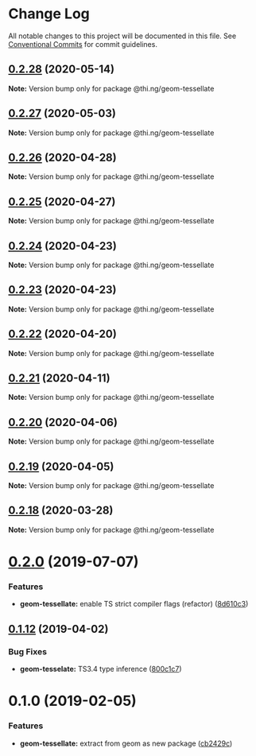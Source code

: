 # Change Log

All notable changes to this project will be documented in this file.
See [Conventional Commits](https://conventionalcommits.org) for commit guidelines.

## [0.2.28](https://github.com/thi-ng/umbrella/compare/@thi.ng/geom-tessellate@0.2.27...@thi.ng/geom-tessellate@0.2.28) (2020-05-14)

**Note:** Version bump only for package @thi.ng/geom-tessellate





## [0.2.27](https://github.com/thi-ng/umbrella/compare/@thi.ng/geom-tessellate@0.2.26...@thi.ng/geom-tessellate@0.2.27) (2020-05-03)

**Note:** Version bump only for package @thi.ng/geom-tessellate





## [0.2.26](https://github.com/thi-ng/umbrella/compare/@thi.ng/geom-tessellate@0.2.25...@thi.ng/geom-tessellate@0.2.26) (2020-04-28)

**Note:** Version bump only for package @thi.ng/geom-tessellate





## [0.2.25](https://github.com/thi-ng/umbrella/compare/@thi.ng/geom-tessellate@0.2.24...@thi.ng/geom-tessellate@0.2.25) (2020-04-27)

**Note:** Version bump only for package @thi.ng/geom-tessellate





## [0.2.24](https://github.com/thi-ng/umbrella/compare/@thi.ng/geom-tessellate@0.2.23...@thi.ng/geom-tessellate@0.2.24) (2020-04-23)

**Note:** Version bump only for package @thi.ng/geom-tessellate





## [0.2.23](https://github.com/thi-ng/umbrella/compare/@thi.ng/geom-tessellate@0.2.22...@thi.ng/geom-tessellate@0.2.23) (2020-04-23)

**Note:** Version bump only for package @thi.ng/geom-tessellate





## [0.2.22](https://github.com/thi-ng/umbrella/compare/@thi.ng/geom-tessellate@0.2.21...@thi.ng/geom-tessellate@0.2.22) (2020-04-20)

**Note:** Version bump only for package @thi.ng/geom-tessellate





## [0.2.21](https://github.com/thi-ng/umbrella/compare/@thi.ng/geom-tessellate@0.2.20...@thi.ng/geom-tessellate@0.2.21) (2020-04-11)

**Note:** Version bump only for package @thi.ng/geom-tessellate





## [0.2.20](https://github.com/thi-ng/umbrella/compare/@thi.ng/geom-tessellate@0.2.19...@thi.ng/geom-tessellate@0.2.20) (2020-04-06)

**Note:** Version bump only for package @thi.ng/geom-tessellate





## [0.2.19](https://github.com/thi-ng/umbrella/compare/@thi.ng/geom-tessellate@0.2.18...@thi.ng/geom-tessellate@0.2.19) (2020-04-05)

**Note:** Version bump only for package @thi.ng/geom-tessellate





## [0.2.18](https://github.com/thi-ng/umbrella/compare/@thi.ng/geom-tessellate@0.2.17...@thi.ng/geom-tessellate@0.2.18) (2020-03-28)

**Note:** Version bump only for package @thi.ng/geom-tessellate





# [0.2.0](https://github.com/thi-ng/umbrella/compare/@thi.ng/geom-tessellate@0.1.17...@thi.ng/geom-tessellate@0.2.0) (2019-07-07)

### Features

* **geom-tessellate:** enable TS strict compiler flags (refactor) ([8d610c3](https://github.com/thi-ng/umbrella/commit/8d610c3))

## [0.1.12](https://github.com/thi-ng/umbrella/compare/@thi.ng/geom-tessellate@0.1.11...@thi.ng/geom-tessellate@0.1.12) (2019-04-02)

### Bug Fixes

* **geom-tesselate:** TS3.4 type inference ([800c1c7](https://github.com/thi-ng/umbrella/commit/800c1c7))

# 0.1.0 (2019-02-05)

### Features

* **geom-tessellate:** extract from geom as new package ([cb2429c](https://github.com/thi-ng/umbrella/commit/cb2429c))
